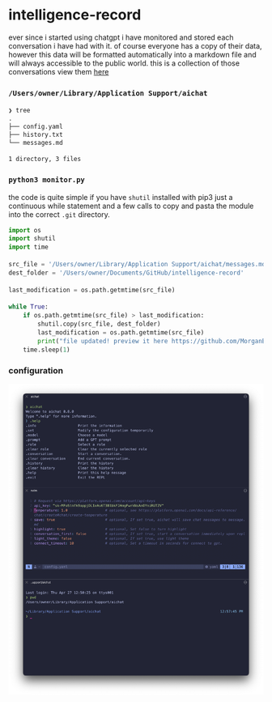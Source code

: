 # intelligence-record

ever since i started using chatgpt i have monitored and stored each conversation i have had with it.  of course everyone has a copy of their data, however this data will be formatted automatically into a markdown file and will always accessible to the public world. this is a collection of those conversations view them [here](./messages.md)

### `/Users/owner/Library/Application Support/aichat`

```
❯ tree
.
├── config.yaml
├── history.txt
└── messages.md

1 directory, 3 files
```

###  `python3 monitor.py`

the code is quite simple if you have `shutil` installed with pip3 just a continuous while statement and a few calls to copy and pasta the module into the correct `.git` directory.

```python
import os
import shutil
import time

src_file = '/Users/owner/Library/Application Support/aichat/messages.md'
dest_folder = '/Users/owner/Documents/GitHub/intelligence-record'

last_modification = os.path.getmtime(src_file)

while True:
    if os.path.getmtime(src_file) > last_modification:
        shutil.copy(src_file, dest_folder)
        last_modification = os.path.getmtime(src_file)
        print("file updated! preview it here https://github.com/MorganBergen/intelligence-record.git")
    time.sleep(1)
```

###  configuration 

<img src="./prev.png">
